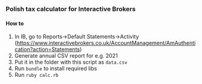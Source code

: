 ### Polish tax calculator for Interactive Brokers
#### How to

1. In IB, go to Reports->Default Statements->Activity (https://www.interactivebrokers.co.uk/AccountManagement/AmAuthentication?action=Statements)
2. Generate annual CSV report for e.g. 2021
3. Put it in the folder with this script as `data.csv`
4. Run `bundle` to install required libs
5. Run `ruby calc.rb`
